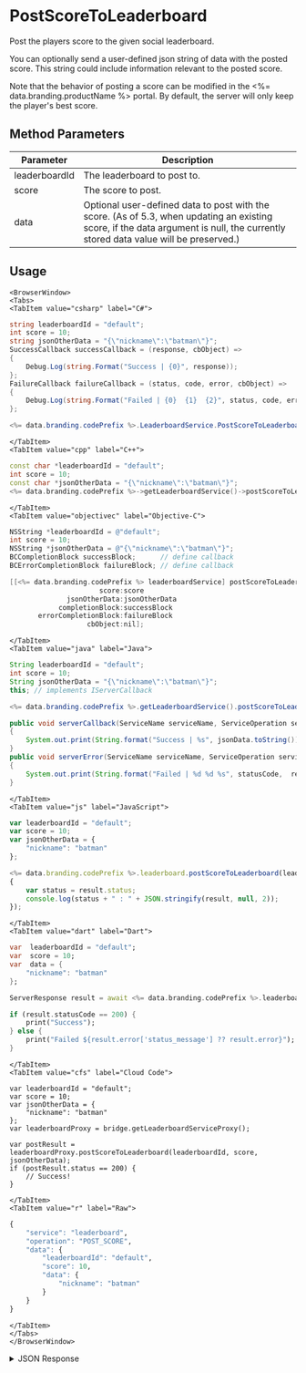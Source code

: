# PostScoreToLeaderboard

Post the players score to the given social leaderboard.

You can optionally send a user-defined json string of data with the posted score. This string could include information relevant to the posted score.

Note that the behavior of posting a score can be modified in the <%= data.branding.productName %> portal. By default, the server will only keep the player's best score.

<PartialServop service_name="leaderboard" operation_name="POST_SCORE" />

## Method Parameters

| Parameter     | Description                                                                                                                                                                       |
| ------------- | --------------------------------------------------------------------------------------------------------------------------------------------------------------------------------- |
| leaderboardId | The leaderboard to post to.                                                                                                                                                       |
| score         | The score to post.                                                                                                                                                                |
| data          | Optional user-defined data to post with the score. (As of 5.3, when updating an existing score, if the data argument is null, the currently stored data value will be preserved.) |

## Usage

```mdx-code-block
<BrowserWindow>
<Tabs>
<TabItem value="csharp" label="C#">
```

```csharp
string leaderboardId = "default";
int score = 10;
string jsonOtherData = "{\"nickname\":\"batman\"}";
SuccessCallback successCallback = (response, cbObject) =>
{
    Debug.Log(string.Format("Success | {0}", response));
};
FailureCallback failureCallback = (status, code, error, cbObject) =>
{
    Debug.Log(string.Format("Failed | {0}  {1}  {2}", status, code, error));
};

<%= data.branding.codePrefix %>.LeaderboardService.PostScoreToLeaderboard(leaderboardId, score, jsonOtherData, successCallback, failureCallback);
```

```mdx-code-block
</TabItem>
<TabItem value="cpp" label="C++">
```

```cpp
const char *leaderboardId = "default";
int score = 10;
const char *jsonOtherData = "{\"nickname\":\"batman\"}";
<%= data.branding.codePrefix %>->getLeaderboardService()->postScoreToLeaderboard(leaderboardId, score, jsonOtherData, this);
```

```mdx-code-block
</TabItem>
<TabItem value="objectivec" label="Objective-C">
```

```objectivec
NSString *leaderboardId = @"default";
int score = 10;
NSString *jsonOtherData = @"{\"nickname\":\"batman\"}";
BCCompletionBlock successBlock;      // define callback
BCErrorCompletionBlock failureBlock; // define callback

[[<%= data.branding.codePrefix %> leaderboardService] postScoreToLeaderboard:leaderboardId
                      score:score
              jsonOtherData:jsonOtherData
            completionBlock:successBlock
       errorCompletionBlock:failureBlock
                   cbObject:nil];
```

```mdx-code-block
</TabItem>
<TabItem value="java" label="Java">
```

```java
String leaderboardId = "default";
int score = 10;
String jsonOtherData = "{\"nickname\":\"batman\"}";
this; // implements IServerCallback

<%= data.branding.codePrefix %>.getLeaderboardService().postScoreToLeaderboard(leaderboardId, score, jsonOtherData, this);

public void serverCallback(ServiceName serviceName, ServiceOperation serviceOperation, JSONObject jsonData)
{
    System.out.print(String.format("Success | %s", jsonData.toString()));
}
public void serverError(ServiceName serviceName, ServiceOperation serviceOperation, int statusCode, int reasonCode, String jsonError)
{
    System.out.print(String.format("Failed | %d %d %s", statusCode,  reasonCode, jsonError.toString()));
}
```

```mdx-code-block
</TabItem>
<TabItem value="js" label="JavaScript">
```

```javascript
var leaderboardId = "default";
var score = 10;
var jsonOtherData = {
    "nickname": "batman"
};

<%= data.branding.codePrefix %>.leaderboard.postScoreToLeaderboard(leaderboardId, score, jsonOtherData, result =>
{
	var status = result.status;
	console.log(status + " : " + JSON.stringify(result, null, 2));
});
```

```mdx-code-block
</TabItem>
<TabItem value="dart" label="Dart">
```

```dart
var  leaderboardId = "default";
var  score = 10;
var  data = {
    "nickname": "batman"
};

ServerResponse result = await <%= data.branding.codePrefix %>.leaderboardService.postScoreToLeaderboard(leaderboardId:leaderboardId, score:score, data:data);

if (result.statusCode == 200) {
    print("Success");
} else {
    print("Failed ${result.error['status_message'] ?? result.error}");
}
```

```mdx-code-block
</TabItem>
<TabItem value="cfs" label="Cloud Code">
```

```cfscript
var leaderboardId = "default";
var score = 10;
var jsonOtherData = {
    "nickname": "batman"
};
var leaderboardProxy = bridge.getLeaderboardServiceProxy();

var postResult = leaderboardProxy.postScoreToLeaderboard(leaderboardId, score, jsonOtherData);
if (postResult.status == 200) {
    // Success!
}
```

```mdx-code-block
</TabItem>
<TabItem value="r" label="Raw">
```

```r
{
	"service": "leaderboard",
	"operation": "POST_SCORE",
	"data": {
		"leaderboardId": "default",
		"score": 10,
		"data": {
			"nickname": "batman"
		}
	}
}
```

```mdx-code-block
</TabItem>
</Tabs>
</BrowserWindow>
```

<details>
<summary>JSON Response</summary>

```json
{
    "status": 200,
    "data": null
}
```

</details>
